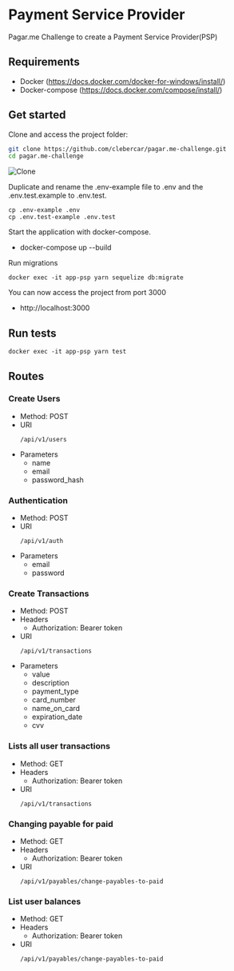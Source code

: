 # Payment Service Provider 

Pagar.me Challenge to create a Payment Service Provider(PSP)

## Requirements
- Docker (https://docs.docker.com/docker-for-windows/install/)
- Docker-compose (https://docs.docker.com/compose/install/)

## Get started

Clone and access the project folder:

```bash
git clone https://github.com/clebercar/pagar.me-challenge.git
cd pagar.me-challenge
```
![Clone](https://i.imgsafe.org/3a/3a7c02d065.gif)

Duplicate and rename the .env-example file to .env and the .env.test.example to .env.test.
```
cp .env-example .env
cp .env.test-example .env.test
```
Start the application with docker-compose.

- docker-compose up --build

Run migrations
```
docker exec -it app-psp yarn sequelize db:migrate
```

You can now access the project from port 3000

- http://localhost:3000

## Run tests

```
docker exec -it app-psp yarn test
```

## Routes 

### Create Users

- Method: POST
- URI
    ```
    /api/v1/users
    ```
- Parameters
    - name 
    - email 
    - password_hash

### Authentication
- Method: POST
- URI
    ```
    /api/v1/auth
    ```
- Parameters
  - email 
  - password 

### Create Transactions
- Method: POST
- Headers
    - Authorization: Bearer token
- URI
    ```
    /api/v1/transactions
    ```
- Parameters
  - value 
  - description 
  - payment_type
  - card_number 
  - name_on_card 
  - expiration_date 
  - cvv
### Lists all user transactions
- Method: GET
- Headers
    - Authorization: Bearer token
- URI
    ```
    /api/v1/transactions
    ```
### Changing payable for paid
- Method: GET
- Headers
    - Authorization: Bearer token
- URI
    ```
    /api/v1/payables/change-payables-to-paid
    ```
### List user balances
- Method: GET
- Headers
    - Authorization: Bearer token
- URI
    ```
    /api/v1/payables/change-payables-to-paid
    ```